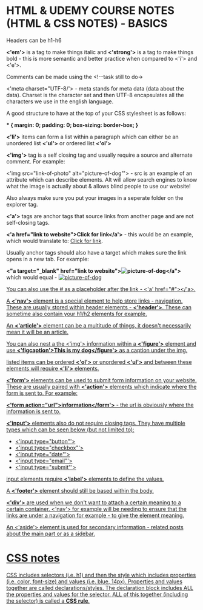 # HTML & UDEMY COURSE NOTES (HTML & CSS NOTES) - BASICS

Headers can be h1-h6

<strong><'em'></strong> is a tag to make things italic and <strong><'strong'></strong> is a tag to make things bold - this is more semantic and better practice when compared to <'i'> and <'e'>.

Comments can be made using the <!--task still to do->

<'meta charset="UTF-8/'> - meta stands for meta data (data about the data). Charset is the character set and then UTF-8 encapsulates all the characters we use in the english language.

A good structure to have at the top of your CSS stylesheet is as follows: 

<strong>* {
    margin: 0;
    padding: 0;
    box-sizing: border-box; 
}</strong>

<strong><'li'></strong> items can form a list within a paragraph which can either be an unordered list <strong><'ul'></strong> or ordered list <strong><'ol'></strong>

<strong><'img'></strong> tag is a self closing tag and usually require a source and alternate comment. For example: 

<'img src="link-of-photo" alt="picture-of-dog"'> - src is an example of an attribute which can describe elements. Alt will allow search engines to know what the image is actually about & allows blind people to use our website!

Also always make sure you put your images in a seperate folder on the explorer tag.

<strong><'a'></strong> tags are anchor tags that source links from another page and are not self-closing tags.

<strong><'a href="link to website">Click for link</a'></strong> - this would be an example, which would translate to: <a href="link_to_website">Click for link</a>.

Usually anchor tags should also have a target which makes sure the link opens in a new tab. For example: 

<strong><"a target="_blank" href="link to website"><img src="link-to-picture" alt="picture-of-dog"/></a"></strong> which would equal - <a target="_blank" href="link_to_website"><img src="link-to-picture" alt="picture-of-dog"/>

You can also use the # as a placeholder after the link - <'a' href="#"></'a>. 

A <strong><'nav'></strong> element is a special element to help store links - navigation. These are usually stored within header elements - <strong><'header'></strong>. These can sometime also contain your h1/h2 elements for example.

An <strong><'article'></strong> element can be a multitude of things, it doesn't necessarily mean it will be an article. 

You can also nest a the </strong><'img'></strong> information within a <strong><'figure'></strong> element and use <strong><'figcaption'>This is my dog</figcaption></figure'></strong> as a caption under the img.

listed items can be ordered <strong><'ol'></strong> or unordered <strong><'ul'></strong> and between these elements will require <strong><'li'></strong> elements.

<strong><'form'></strong> elements can be used to submit form information on your website. These are usually paired with <strong><'action'></strong> elements which indicate where the form is sent to. For example: 

<strong><'form action="url">information</form'></strong> - the url is obviously where the information is sent to. 

<strong><'input'></strong> elements also do not require closing tags. They have multiple types which can be seen below (but not limited to):

<ul>
<li><'input type="button"'></li>

<li><'input type="checkbox"'></li>

<li><'input type="date"'></li>

<li><'input type="email"'></li>

<li><'input type="submit"'></li>
</ul>

input elements require <strong><'label'></strong> elements to define the values. 

A <strong><'footer'></strong> element should still be based within the body.

<strong><'div'></strong> are used when we don't want to attach a certain meaning to a certain container. <'nav'> for example will be needing to ensure that the links are under a navigation for example - to give the element meaning.

An <'aside'> element is used for secondary information - related posts about the main part or as a sidebar. 

# CSS notes

CSS includes selectors (i.e. h1) and then the style which includes properties (i.e. color, font-size) and values (i.e. blue, 14px). Properties and values together are called declarations/styles. The declaration block includes ALL the properties and values for the selector. ALL of this together (including the selector) is called a <strong>CSS rule</strong>. 

